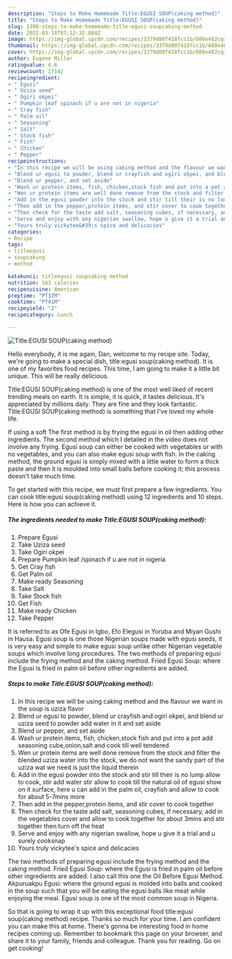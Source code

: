```yaml
---
description: "Steps to Make Homemade Title:EGUSI SOUP(caking method)"
title: "Steps to Make Homemade Title:EGUSI SOUP(caking method)"
slug: 1398-steps-to-make-homemade-title-egusi-soupcaking-method
date: 2022-03-18T07:12:32.884Z
image: https://img-global.cpcdn.com/recipes/3379d80f418fcc1b/680x482cq70/titleegusi-soupcaking-method-recipe-main-photo.jpg
thumbnail: https://img-global.cpcdn.com/recipes/3379d80f418fcc1b/680x482cq70/titleegusi-soupcaking-method-recipe-main-photo.jpg
cover: https://img-global.cpcdn.com/recipes/3379d80f418fcc1b/680x482cq70/titleegusi-soupcaking-method-recipe-main-photo.jpg
author: Eugene Miller
ratingvalue: 4.6
reviewcount: 17142
recipeingredient:
- " Egusi"
- " Uziza seed"
- " Ogiri okpei"
- " Pumpkin leaf spinach if u are not in nigeria"
- " Cray fish"
- " Palm oil"
- " Seasoning"
- " Salt"
- " Stock fish"
- " Fish"
- " Chicken"
- " Pepper"
recipeinstructions:
- "In this recipe we will be using caking method and the flavour we want in the soup is uziza flavor"
- "Blend ur egusi to powder, blend ur crayfish and ogiri okpei, and blend ur uziza seed to powder add water in it and set aside"
- "Blend ur pepper, and set aside"
- "Wash ur protein items, fish, chicken,stock fish and put into a pot add seasoning cube,onion,salt and cook till well tendered"
- "Wen ur protein items are well done remove from the stock and filter the blended uziza water into the stock, we do not want the sandy part of the uziza wat we need is just the liquid therein"
- "Add in the egusi powder into the stock and stir till their is no lump allow to cook, stir add water stir allow to cook till the natural oil of egusi show on it surface, here u can add in the palm oil, crayfish and allow to cook for about 5-7mins more"
- "Then add in the pepper,protein items, and stir cover to cook together"
- "Then check for the taste add salt, seasoning cubes, if necessary, add in the vegetables cover and allow to cook together for about 3mins and stir together then turn off the heat"
- "Serve and enjoy with any nigerian swallow, hope u give it a trial and u surely cooksnap"
- "Yours truly vickytee&#39;s spice and delicacies"
categories:
- Recipe
tags:
- titleegusi
- soupcaking
- method

katakunci: titleegusi soupcaking method 
nutrition: 163 calories
recipecuisine: American
preptime: "PT37M"
cooktime: "PT41M"
recipeyield: "2"
recipecategory: Lunch

---
```



![Title:EGUSI SOUP(caking method)](https://img-global.cpcdn.com/recipes/3379d80f418fcc1b/680x482cq70/titleegusi-soupcaking-method-recipe-main-photo.jpg)

Hello everybody, it is me again, Dan, welcome to my recipe site. Today, we're going to make a special dish, title:egusi soup(caking method). It is one of my favorites food recipes. This time, I am going to make it a little bit unique. This will be really delicious.

Title:EGUSI SOUP(caking method) is one of the most well liked of recent trending meals on earth. It is simple, it is quick, it tastes delicious. It's appreciated by millions daily. They are fine and they look fantastic. Title:EGUSI SOUP(caking method) is something that I've loved my whole life.

If using a soft The first method is by frying the egusi in oil then adding other ingredients. The second method which I detailed in the video does not involve any frying. Egusi soup can either be cooked with vegetables or with no vegetables, and you can also make egusi soup with fish. In the caking method, the ground egusi is simply mixed with a little water to form a thick paste and then it is moulded into small balls before cooking it; this process doesn&#39;t take much time.


To get started with this recipe, we must first prepare a few ingredients. You can cook title:egusi soup(caking method) using 12 ingredients and 10 steps. Here is how you can achieve it.

<!--inarticleads1-->

##### The ingredients needed to make Title:EGUSI SOUP(caking method):

1. Prepare  Egusi
1. Take  Uziza seed
1. Take  Ogiri okpei
1. Prepare  Pumpkin leaf /spinach if u are not in nigeria
1. Get  Cray fish
1. Get  Palm oil
1. Make ready  Seasoning
1. Take  Salt
1. Take  Stock fish
1. Get  Fish
1. Make ready  Chicken
1. Take  Pepper


It is referred to as Ofe Egusi in Igbo, Efo Elegusi in Yoruba and Miyan Gushi in Hausa. Egusi soup is one those Nigerian soups made with egusi seeds, it is very easy and simple to make egusi soup unlike other Nigerian vegetable soups which involve long procedures. The two methods of preparing egusi include the frying method and the caking method. Fried Egusi Soup: where the Egusi is fried in palm oil before other ingredients are added. 

<!--inarticleads2-->

##### Steps to make Title:EGUSI SOUP(caking method):

1. In this recipe we will be using caking method and the flavour we want in the soup is uziza flavor
1. Blend ur egusi to powder, blend ur crayfish and ogiri okpei, and blend ur uziza seed to powder add water in it and set aside
1. Blend ur pepper, and set aside
1. Wash ur protein items, fish, chicken,stock fish and put into a pot add seasoning cube,onion,salt and cook till well tendered
1. Wen ur protein items are well done remove from the stock and filter the blended uziza water into the stock, we do not want the sandy part of the uziza wat we need is just the liquid therein
1. Add in the egusi powder into the stock and stir till their is no lump allow to cook, stir add water stir allow to cook till the natural oil of egusi show on it surface, here u can add in the palm oil, crayfish and allow to cook for about 5-7mins more
1. Then add in the pepper,protein items, and stir cover to cook together
1. Then check for the taste add salt, seasoning cubes, if necessary, add in the vegetables cover and allow to cook together for about 3mins and stir together then turn off the heat
1. Serve and enjoy with any nigerian swallow, hope u give it a trial and u surely cooksnap
1. Yours truly vickytee&#39;s spice and delicacies


The two methods of preparing egusi include the frying method and the caking method. Fried Egusi Soup: where the Egusi is fried in palm oil before other ingredients are added. I also call this one the Oil Before Egusi Method. Akpuruakpu Egusi: where the ground egusi is molded into balls and cooked in the soup such that you will be eating the egusi balls like meat while enjoying the meal. Egusi soup is one of the most common soup in Nigeria. 

So that is going to wrap it up with this exceptional food title:egusi soup(caking method) recipe. Thanks so much for your time. I am confident you can make this at home. There's gonna be interesting food in home recipes coming up. Remember to bookmark this page on your browser, and share it to your family, friends and colleague. Thank you for reading. Go on get cooking!
